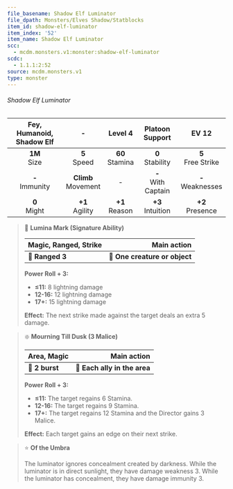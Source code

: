 ```yaml
---
file_basename: Shadow Elf Luminator
file_dpath: Monsters/Elves Shadow/Statblocks
item_id: shadow-elf-luminator
item_index: '52'
item_name: Shadow Elf Luminator
scc:
  - mcdm.monsters.v1:monster:shadow-elf-luminator
scdc:
  - 1.1.1:2:52
source: mcdm.monsters.v1
type: monster
---
```


###### Shadow Elf Luminator

| Fey, Humanoid, Shadow Elf |            -            |       Level 4       |     Platoon Support     |         EV 12          |
| :-----------------------: | :---------------------: | :-----------------: | :---------------------: | :--------------------: |
|     **1M**<br/> Size      |    **5**<br/> Speed     | **60**<br/> Stamina |  **0**<br/> Stability   | **5**<br/> Free Strike |
|    **-**<br/> Immunity    | **Climb**<br/> Movement |          -          | **-**<br/> With Captain | **-**<br/> Weaknesses  |
|     **0**<br/> Might      |   **+1**<br/> Agility   | **+1**<br/> Reason  |  **+3**<br/> Intuition  |  **+2**<br/> Presence  |

<!-- -->
> 🏹 **Lumina Mark (Signature Ability)**
>
> | **Magic, Ranged, Strike** |               **Main action** |
> | ------------------------- | ----------------------------: |
> | **📏 Ranged 3**           | **🎯 One creature or object** |
>
> **Power Roll + 3:**
>
> - **≤11:** 8 lightning damage
> - **12-16:** 12 lightning damage
> - **17+:** 15 lightning damage
>
> **Effect:** The next strike made against the target deals an extra 5 damage.

<!-- -->
> ❇️ **Mourning Till Dusk (3 Malice)**
>
> | **Area, Magic** |              **Main action** |
> | --------------- | ---------------------------: |
> | **📏 2 burst**  | **🎯 Each ally in the area** |
>
> **Power Roll + 3:**
>
> - **≤11:** The target regains 6 Stamina.
> - **12-16:** The target regains 9 Stamina.
> - **17+:** The target regains 12 Stamina and the Director gains 3 Malice.
>
> **Effect:** Each target gains an edge on their next strike.

<!-- -->
> ⭐️ **Of the Umbra**
>
> The luminator ignores concealment created by darkness. While the luminator is in direct sunlight, they have damage weakness 3. While the luminator has concealment, they have damage immunity 3.
